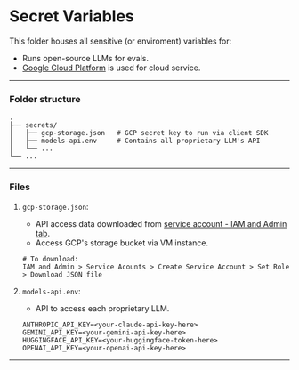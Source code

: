 # Secret Variables

This folder houses all sensitive (or enviroment) variables for:

- Runs open-source LLMs for evals.
- [Google Cloud Platform](https://cloud.google.com/) is used for cloud service.

---

### Folder structure

```
.
├── secrets/
│   ├── gcp-storage.json   # GCP secret key to run via client SDK
│   ├── models-api.env     # Contains all proprietary LLM's API
│   └── ...
└── ... 
```

---

### Files

1. `gcp-storage.json`:
   - API access data downloaded from [service account - IAM and Admin tab](https://console.cloud.google.com/iam-admin/serviceaccounts).
   - Access GCP's storage bucket via VM instance.
    ```
    # To download:
    IAM and Admin > Service Acounts > Create Service Account > Set Role > Download JSON file
    ```

1. `models-api.env`:
   - API to access each proprietary LLM.

   ```env
   ANTHROPIC_API_KEY=<your-claude-api-key-here>
   GEMINI_API_KEY=<your-gemini-api-key-here>
   HUGGINGFACE_API_KEY=<your-huggingface-token-here>
   OPENAI_API_KEY=<your-openai-api-key-here>
   ```

---